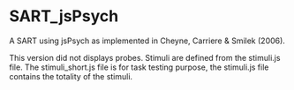# SART_jsPsych
A SART using jsPsych as implemented in Cheyne, Carriere & Smilek (2006). 
<p>This version did not displays probes.
Stimuli are defined from the stimuli.js file.
The stimuli_short.js file is for task testing purpose, the stimuli.js file contains the totality of the stimuli.</p>
